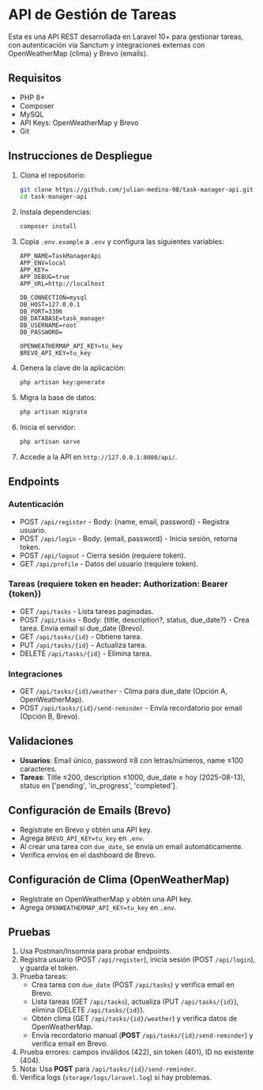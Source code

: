 # API de Gestión de Tareas

Esta es una API REST desarrollada en Laravel 10+ para gestionar tareas, con autenticación via Sanctum y integraciones externas con OpenWeatherMap (clima) y Brevo (emails).

## Requisitos
- PHP 8+
- Composer
- MySQL
- API Keys: OpenWeatherMap y Brevo
- Git

## Instrucciones de Despliegue
1. Clona el repositorio:
   ```bash
   git clone https://github.com/julian-medina-98/task-manager-api.git
   cd task-manager-api
   ```
2. Instala dependencias:
   ```bash
   composer install
   ```
3. Copia `.env.example` a `.env` y configura las siguientes variables:
   ```env
   APP_NAME=TaskManagerApi
   APP_ENV=local
   APP_KEY=
   APP_DEBUG=true
   APP_URL=http://localhost

   DB_CONNECTION=mysql
   DB_HOST=127.0.0.1
   DB_PORT=3306
   DB_DATABASE=task_manager
   DB_USERNAME=root
   DB_PASSWORD=

   OPENWEATHERMAP_API_KEY=tu_key
   BREVO_API_KEY=tu_key
   ```
4. Genera la clave de la aplicación:
   ```bash
   php artisan key:generate
   ```
5. Migra la base de datos:
   ```bash
   php artisan migrate
   ```
6. Inicia el servidor:
   ```bash
   php artisan serve
   ```
7. Accede a la API en `http://127.0.0.1:8000/api/`.

## Endpoints

### Autenticación
- POST `/api/register` - Body: {name, email, password} - Registra usuario.
- POST `/api/login` - Body: {email, password} - Inicia sesión, retorna token.
- POST `/api/logout` - Cierra sesión (requiere token).
- GET `/api/profile` - Datos del usuario (requiere token).

### Tareas (requiere token en header: Authorization: Bearer {token})
- GET `/api/tasks` - Lista tareas paginadas.
- POST `/api/tasks` - Body: {title, description?, status, due_date?} - Crea tarea. Envía email si due_date (Brevo).
- GET `/api/tasks/{id}` - Obtiene tarea.
- PUT `/api/tasks/{id}` - Actualiza tarea.
- DELETE `/api/tasks/{id}` - Elimina tarea.

### Integraciones
- GET `/api/tasks/{id}/weather` - Clima para due_date (Opción A, OpenWeatherMap).
- POST `/api/tasks/{id}/send-reminder` - Envía recordatorio por email (Opción B, Brevo).

## Validaciones
- **Usuarios**: Email único, password ≥8 con letras/números, name ≤100 caracteres.
- **Tareas**: Title ≤200, description ≤1000, due_date ≥ hoy (2025-08-13), status en ['pending', 'in_progress', 'completed'].

## Configuración de Emails (Brevo)
- Regístrate en Brevo y obtén una API key.
- Agrega `BREVO_API_KEY=tu_key` en `.env`.
- Al crear una tarea con `due_date`, se envía un email automáticamente.
- Verifica envíos en el dashboard de Brevo.

## Configuración de Clima (OpenWeatherMap)
- Regístrate en OpenWeatherMap y obtén una API key.
- Agrega `OPENWEATHERMAP_API_KEY=tu_key` en `.env`.

## Pruebas
1. Usa Postman/Insomnia para probar endpoints.
2. Registra usuario (POST `/api/register`), inicia sesión (POST `/api/login`), y guarda el token.
3. Prueba tareas:
   - Crea tarea con `due_date` (POST `/api/tasks`) y verifica email en Brevo.
   - Lista tareas (GET `/api/tasks`), actualiza (PUT `/api/tasks/{id}`), elimina (DELETE `/api/tasks/{id}`).
   - Obtén clima (GET `/api/tasks/{id}/weather`) y verifica datos de OpenWeatherMap.
   - Envía recordatorio manual (**POST** `/api/tasks/{id}/send-reminder`) y verifica email en Brevo.
4. Prueba errores: campos inválidos (422), sin token (401), ID no existente (404).
5. Nota: Usa **POST** para `/api/tasks/{id}/send-reminder`.
6. Verifica logs (`storage/logs/laravel.log`) si hay problemas.
